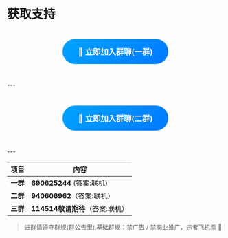 # 获取支持

<div style="text-align:center;margin:40px 0;">

<!-- 带脉冲动画的按钮 -->
<a href="https://qm.qq.com/q/CGEau5xchG"
   target="_blank"
   style="
     display:inline-block;
     padding:16px 36px;
     background:linear-gradient(135deg,#00a4ff 0%,#0078ff 100%);
     color:#fff;
     font-size:18px;
     font-weight:600;
     border-radius:50px;
     text-decoration:none;
     animation:pulse 2s infinite;
     box-shadow:0 4px 15px rgba(0,164,255,.4);
     transition:transform .3s;
   "
   onMouseOver="this.style.transform='scale(1.05)'"
   onMouseOut="this.style.transform='scale(1)'">
  🚀 立即加入群聊(一群)
</a>

<!-- 脉冲动画的 keyframes -->
<style>
@keyframes pulse{
  0%{box-shadow:0 0 0 0 rgba(0,164,255,.6);}
  70%{box-shadow:0 0 0 12px rgba(0,164,255,0);}
  100%{box-shadow:0 0 0 0 rgba(0,164,255,0);}
}
</style>

</div>
---

<div style="text-align:center;margin:40px 0;">

<!-- 带脉冲动画的按钮 -->
<a href="https://qm.qq.com/q/WxWNZsEvmk"
   target="_blank"
   style="
     display:inline-block;
     padding:16px 36px;
     background:linear-gradient(135deg,#00a4ff 0%,#0078ff 100%);
     color:#fff;
     font-size:18px;
     font-weight:600;
     border-radius:50px;
     text-decoration:none;
     animation:pulse 2s infinite;
     box-shadow:0 4px 15px rgba(0,164,255,.4);
     transition:transform .3s;
   "
   onMouseOver="this.style.transform='scale(1.05)'"
   onMouseOut="this.style.transform='scale(1)'">
  🚀 立即加入群聊(二群)
</a>

<!-- 脉冲动画的 keyframes -->
<style>
@keyframes pulse{
  0%{box-shadow:0 0 0 0 rgba(0,164,255,.6);}
  70%{box-shadow:0 0 0 12px rgba(0,164,255,0);}
  100%{box-shadow:0 0 0 0 rgba(0,164,255,0);}
}
</style>

</div>
---

| 项目 | 内容 |
|---|---|
| **一群** | **690625244** (答案:联机)|
| **二群** | **940606962**（答案:联机） |
| **三群** | **114514敬请期待**（答案:联机） |

> 进群请遵守群规(群公告里),基础群规：禁广告 / 禁商业推广，违者飞机票 🛫
